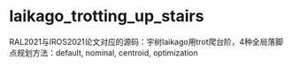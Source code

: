 # laikago_trotting_up_stairs
RAL2021与IROS2021论文对应的源码：宇树laikago用trot爬台阶，4种全局落脚点规划方法：default, nominal, centroid, optimization
